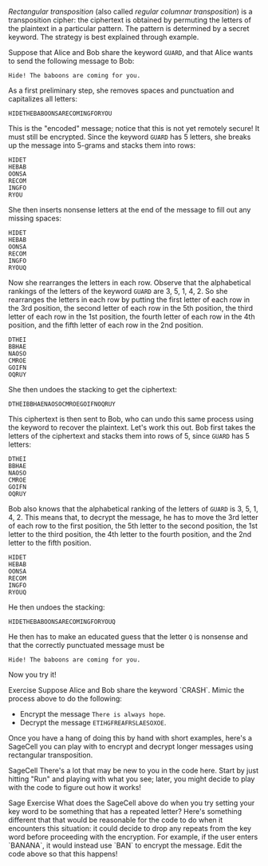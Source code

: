 *Rectangular transposition* (also called *regular columnar transposition*) is a transposition cipher: the ciphertext is obtained by permuting the letters of the plaintext in a particular pattern. The pattern is determined by a secret keyword. The strategy is best explained through example. 

Suppose that Alice and Bob share the keyword `GUARD`, and that Alice wants to send the following message to Bob: 

```
Hide! The baboons are coming for you.
```

As a first preliminary step, she removes spaces and punctuation and capitalizes all letters:

```
HIDETHEBABOONSARECOMINGFORYOU
```

This is the "encoded" message; notice that this is not yet remotely secure! It must still be encrypted. Since the keyword `GUARD` has 5 letters, she breaks up the message into 5-grams and stacks them into rows: 

```
HIDET
HEBAB
OONSA
RECOM
INGFO
RYOU
```

She then inserts nonsense letters at the end of the message to fill out any missing spaces: 

```
HIDET
HEBAB
OONSA
RECOM
INGFO
RYOUQ
```

Now she rearranges the letters in each row. Observe that the alphabetical rankings of the letters of the keyword `GUARD` are 3, 5, 1, 4, 2. So she rearranges the letters in each row by putting the first letter of each row in the 3rd position, the second letter of each row in the 5th position, the third letter of each row in the 1st position, the fourth letter of each row in the 4th position, and the fifth letter of each row in the 2nd position. 

```
DTHEI
BBHAE
NAOSO
CMROE
GOIFN
OQRUY
```

She then undoes the stacking to get the ciphertext: 

```
DTHEIBBHAENAOSOCMROEGOIFNOQRUY
```

This ciphertext is then sent to Bob, who can undo this same process using the keyword to recover the plaintext. Let's work this out. Bob first takes the letters of the ciphertext and stacks them into rows of 5, since `GUARD` has 5 letters: 

```
DTHEI
BBHAE
NAOSO
CMROE
GOIFN
OQRUY
```

Bob also knows that the alphabetical ranking of the letters of `GUARD` is 3, 5, 1, 4, 2. This means that, to decrypt the message, he has to move the 3rd letter of each row to the first position, the 5th letter to the second position, the 1st letter to the third position, the 4th letter to the fourth position, and the 2nd letter to the fifth position. 

```
HIDET
HEBAB
OONSA
RECOM
INGFO
RYOUQ
```

He then undoes the stacking:

```
HIDETHEBABOONSARECOMINGFORYOUQ
```

He then has to make an educated guess that the letter `Q` is nonsense and that the correctly punctuated message must be

```
Hide! The baboons are coming for you.
```

Now you try it!

<div class="element">
<span class="label">Exercise</span>
Suppose Alice and Bob share the keyword `CRASH`. Mimic the process above to do the following: 

* Encrypt the message `There is always hope`. 
* Decrypt the message `ETIHGFREAFRSLAESOXOE`.
</div>

Once you have a hang of doing this by hand with short examples, here's a SageCell you can play with to encrypt and decrypt longer messages using rectangular transposition. 

<div class="element" id="sagecell-rectangular-transposition">
<span class="label">SageCell</span>
There's a lot that may be new to you in the code here. Start by just hitting "Run" and playing with what you see; later, you might decide to play with the code to figure out how it works!
<div class="sage">
<script type="text/x-sage">
from re import sub

# Remove all non alphabetic characters and capitalize
def encode(text: str):
    stripped = sub(r"[^a-zA-Z]", "", text)
    return stripped.upper()
        
# Extract the permutation corresponding to a keyword
# Permutations of n elements are represented as lists 
# of the numbers 0 through n-1
def get_permutation(key: str):
    if not key.isalpha():
        raise Exception("Key must only contain alphabet characters.")  
    if len(set(key)) != len(key):
        raise Exception("Key must avoid repeat characters.")
    if not key.isupper():
        return get_permutation(key.upper())

    key = list(key)
    return [sorted(key).index(x) for x in key]
        
# Invert a given permutation
def invert(sigma: list):
    return [sigma.index(x) for x in range(len(sigma))]

# Return the string as a list, potentially with random extra uppercase characters 
# padded onto the end so that the length of the list is divisible by n
def pad(text: str, n: int):
    text = list(text)
    r = -len(text) % n
    letters = list(build_alphabet(name="upper"))
    padding = [letters[randint(0, len(letters)-1)] for i in range(r)]
    return text + padding

# Apply inverse of given permutation sigma to the string
def apply_inv_permutation(text: str, sigma: list):
    text = pad(text, len(sigma))
    permuted = []
    for x in range(0, len(text), len(sigma)):
        permuted += [text[x + sigma[i]] for i in range(len(sigma))]
    return "". join(permuted)

# Encrypt a string using the given key    
def encrypt(text: str, key: str):
    text = encode(text)
    sigma = invert(get_permutation(key))
    return apply_inv_permutation(text, sigma)

# Decrypt a string using the given key  
def decrypt(text: str, key: str):
    if len(text) % len(key) != 0:
        raise Exception("Invalid ciphertext: length of ciphertext is not a multiple of the length of the key.")
    if not text.isalpha():
        raise Exception("Invalid ciphertext: input contains non-alphabet characters")
    text = encode(text)
    sigma = get_permutation(key)
    return apply_inv_permutation(text, sigma)
    
# Prints an output div aligning with the interact controls   
def output_div(label: str, content: str):
    s = '<div class="sagecell_interactControlCell" style="width: 100%;">'
    s += f'<label class="sagecell_interactControlLabel">{label}</label>'
    s += f'<div class="sagecell_interactControl">{content}</div>'
    s += '</div>'
    pretty_print(html(s))

@interact
def _(key=input_box(default="CRASH", label="Key", height=2, width=80), 
      text=input_box(default="Hide! The baboons are coming for you.", label="Input", height=5, width=80), 
      actions=selector(["encrypt", "decrypt"], buttons=True, label="Action")):
    output = eval(actions)(text, key)
    output_div("Output", f'<textarea readonly rows="5" cols="80">{ output }</textarea>')
</script>
</div>
</div>

<div class="element">
<span class="label">Sage Exercise</span>
What does the SageCell above do when you try setting your key word to be something that has a repeated letter? Here's something different that that would be reasonable for the code to do when it encounters this situation: it could decide to drop any repeats from the key word before proceeding with the encryption. For example, if the user enters `BANANA`, it would instead use `BAN` to encrypt the message. Edit the code above so that this happens!
</div>

